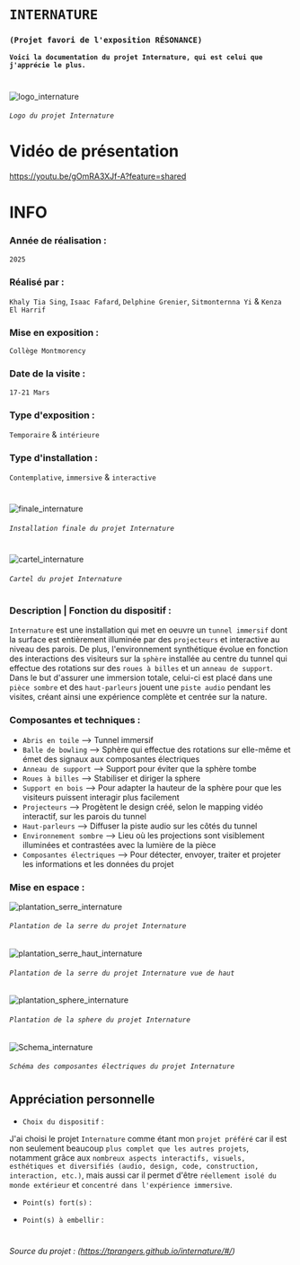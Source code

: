 

# `INTERNATURE`
### `(Projet favori de l'exposition RÉSONANCE)`

**`Voici la documentation du projet Internature, qui est celui que j'apprécie le plus.`**

# 

![logo_internature](./media/logo_internature.jpg)
###### `Logo du projet Internature` 

# Vidéo de présentation
https://youtu.be/gOmRA3XJf-A?feature=shared

#

# INFO

### Année de réalisation :
`2025`

### Réalisé par : 
`Khaly Tia Sing`, `Isaac Fafard`, `Delphine Grenier`, `Sitmonternna Yi` & `Kenza El Harrif`

### Mise en exposition :
`Collège Montmorency`

### Date de la visite :
`17-21 Mars`

### Type d'exposition :
`Temporaire` & `intérieure`

### Type d'installation :
`Contemplative`, `immersive` & `interactive`

#

![finale_internature](./media/finale_internature.jpg)
###### `Installation finale du projet Internature`

#

![cartel_internature](./media/cartel_internature.jpg)
###### `Cartel du projet Internature` 

#

### Description | Fonction du dispositif : 
`Internature` est une installation qui met en oeuvre un `tunnel immersif` dont la surface est entièrement illuminée par des `projecteurs` et interactive au niveau des parois. De plus, l'environnement synthétique évolue en fonction des interactions des visiteurs sur la `sphère` installée au centre du tunnel qui effectue des rotations sur des `roues à billes` et un `anneau de support`. Dans le but d'assurer une immersion totale, celui-ci est placé dans une `pièce sombre` et des `haut-parleurs` jouent une `piste audio` pendant les visites, créant ainsi une expérience complète et centrée sur la nature.

### Composantes et techniques :
- `Abris en toile` --> Tunnel immersif
- `Balle de bowling` --> Sphère qui effectue des rotations sur elle-même et émet des signaux aux composantes électriques
- `Anneau de support` --> Support pour éviter que la sphère tombe
- `Roues à billes` --> Stabiliser et diriger la sphere
- `Support en bois` --> Pour adapter la hauteur de la sphère pour que les visiteurs puissent interagir plus facilement
- `Projecteurs` --> Progètent le design créé, selon le mapping vidéo interactif, sur les parois du tunnel
- `Haut-parleurs` --> Diffuser la piste audio sur les côtés du tunnel
- `Environnement sombre` --> Lieu où les projections sont visiblement illuminées et contrastées avec la lumière de la pièce
- `Composantes électriques` --> Pour détecter, envoyer, traiter et projeter les informations et les données du projet

### Mise en espace	:

![plantation_serre_internature](./media/plantation_serre_internature.jpg)
###### `Plantation de la serre du projet Internature`

![plantation_serre_haut_internature](./media/plantation_serre_haut_internature.jpg)
###### `Plantation de la serre du projet Internature vue de haut`

![plantation_sphere_internature](./media/plantation_sphere_internature.jpg)
###### `Plantation de la sphere du projet Internature`

![Schema_internature](./media/schema_internature.jpg)
###### `Schéma des composantes électriques du projet Internature`

#

## Appréciation personnelle
- `Choix du dispositif` :

J'ai choisi le projet `Internature` comme étant mon `projet préféré` car il est non seulement beaucoup `plus complet que les autres projets`, notamment grâce aux `nombreux aspects interactifs, visuels, esthétiques et diversifiés (audio, design, code, construction, interaction, etc.)`, mais aussi car il permet d'être `réellement isolé du monde extérieur` et `concentré dans l'expérience immersive`.

- `Point(s) fort(s)` :

- `Point(s) à embellir` :

 #

###### Source du projet : (https://tprangers.github.io/internature/#/)

#
